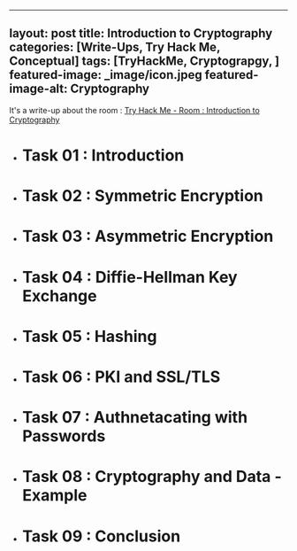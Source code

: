 
---
layout: post
title: Introduction to Cryptography
categories: [Write-Ups, Try Hack Me, Conceptual]
tags: [TryHackMe, Cryptograpgy, ]
featured-image:  _image/icon.jpeg
featured-image-alt: Cryptography
---

It's a write-up about the room : [Try Hack Me - Room : Introduction to Cryptography](https://tryhackme.com/room/cryptographyintro)

  - # Task 01 : Introduction
  - # Task 02 : Symmetric Encryption
  - # Task 03 : Asymmetric Encryption
  - # Task 04 : Diffie-Hellman Key Exchange
  - # Task 05 : Hashing
  - # Task 06 : PKI and SSL/TLS
  - # Task 07 : Authnetacating with Passwords
  - # Task 08 : Cryptography and Data - Example
  - # Task 09 : Conclusion